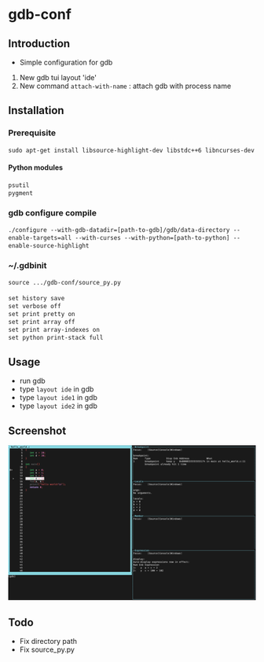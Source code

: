 # gdb-conf
## Introduction
- Simple configuration for gdb

1. New gdb tui layout 'ide'
2. New command `attach-with-name` : attach gdb with process name

## Installation
### Prerequisite
```
sudo apt-get install libsource-highlight-dev libstdc++6 libncurses-dev
```
#### Python modules
```
psutil
pygment
```

### gdb configure compile
```
./configure --with-gdb-datadir=[path-to-gdb]/gdb/data-directory --enable-targets=all --with-curses --with-python=[path-to-python] --enable-source-highlight
```

### ~/.gdbinit
```
source .../gdb-conf/source_py.py

set history save
set verbose off
set print pretty on
set print array off
set print array-indexes on
set python print-stack full
```

## Usage
- run gdb
- type `layout ide` in gdb
- type `layout ide1` in gdb
- type `layout ide2` in gdb

## Screenshot
![plot](./doc/layout_ide1.png)

## Todo
- Fix directory path
- Fix source_py.py
